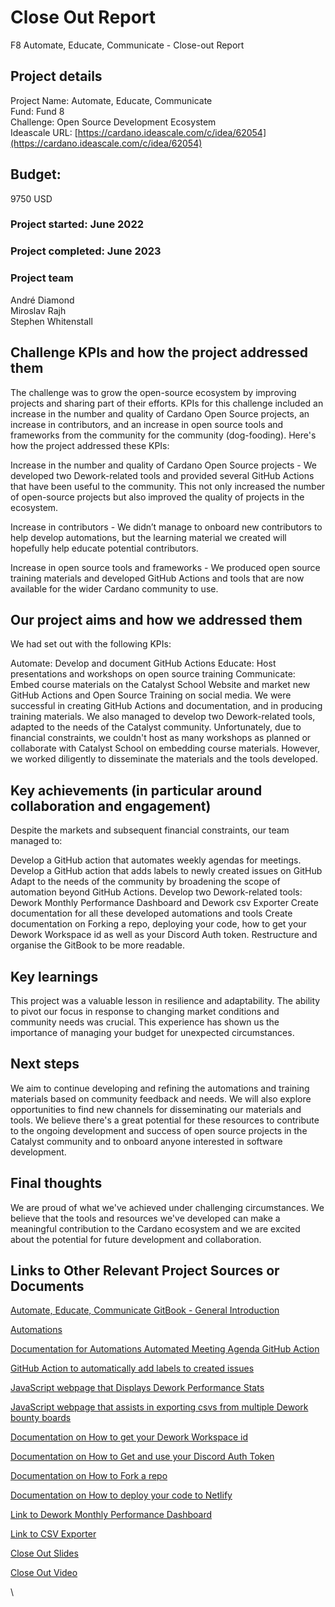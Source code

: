 # Close Out Report

F8 Automate, Educate, Communicate - Close-out Report

## Project details

Project Name: Automate, Educate, Communicate \
Fund: Fund 8 \
Challenge: Open Source Development Ecosystem \
Ideascale URL: [https://cardano.ideascale.com/c/idea/62054](https://cardano.ideascale.com/c/idea/62054)

## Budget:

9750 USD

### Project started: June 2022

### Project completed: June 2023

### Project team

André Diamond\
Miroslav Rajh\
Stephen Whitenstall

## Challenge KPIs and how the project addressed them

The challenge was to grow the open-source ecosystem by improving projects and sharing part of their efforts. KPIs for this challenge included an increase in the number and quality of Cardano Open Source projects, an increase in contributors, and an increase in open source tools and frameworks from the community for the community (dog-fooding). Here's how the project addressed these KPIs:

Increase in the number and quality of Cardano Open Source projects - We developed two Dework-related tools and provided several GitHub Actions that have been useful to the community. This not only increased the number of open-source projects but also improved the quality of projects in the ecosystem.

Increase in contributors - We didn’t manage to onboard new contributors to help develop automations, but the learning material we created will hopefully help educate potential contributors.

Increase in open source tools and frameworks - We produced open source training materials and developed GitHub Actions and tools that are now available for the wider Cardano community to use.

## Our project aims and how we addressed them

We had set out with the following KPIs:

Automate: Develop and document GitHub Actions Educate: Host presentations and workshops on open source training Communicate: Embed course materials on the Catalyst School Website and market new GitHub Actions and Open Source Training on social media. We were successful in creating GitHub Actions and documentation, and in producing training materials. We also managed to develop two Dework-related tools, adapted to the needs of the Catalyst community. Unfortunately, due to financial constraints, we couldn't host as many workshops as planned or collaborate with Catalyst School on embedding course materials. However, we worked diligently to disseminate the materials and the tools developed.

## Key achievements (in particular around collaboration and engagement)&#x20;

Despite the markets and subsequent financial constraints, our team managed to:

Develop a GitHub action that automates weekly agendas for meetings. Develop a GitHub action that adds labels to newly created issues on GitHub Adapt to the needs of the community by broadening the scope of automation beyond GitHub Actions. Develop two Dework-related tools: Dework Monthly Performance Dashboard and Dework csv Exporter Create documentation for all these developed automations and tools Create documentation on Forking a repo, deploying your code, how to get your Dework Workspace id as well as your Discord Auth token. Restructure and organise the GitBook to be more readable.

## Key learnings

This project was a valuable lesson in resilience and adaptability. The ability to pivot our focus in response to changing market conditions and community needs was crucial. This experience has shown us the importance of managing your budget for unexpected circumstances.

## Next steps

We aim to continue developing and refining the automations and training materials based on community feedback and needs. We will also explore opportunities to find new channels for disseminating our materials and tools. We believe there's a great potential for these resources to contribute to the ongoing development and success of open source projects in the Catalyst community and to onboard anyone interested in software development.

## Final thoughts

We are proud of what we've achieved under challenging circumstances. We believe that the tools and resources we've developed can make a meaningful contribution to the Cardano ecosystem and we are excited about the potential for future development and collaboration.

## Links to Other Relevant Project Sources or Documents

[Automate, Educate, Communicate GitBook - General Introduction](https://quality-assurance-dao.gitbook.io/treasury-advisory-service/project-automation/general-introduction) &#x20;

[Automations](https://quality-assurance-dao.gitbook.io/treasury-advisory-service/project-automation/project-board-automation)&#x20;

[Documentation for Automations Automated Meeting Agenda GitHub Action](https://quality-assurance-dao.gitbook.io/treasury-advisory-service/project-automation/project-board-automation/meeting-agenda)&#x20;

[GitHub Action to automatically add labels to created issues](https://quality-assurance-dao.gitbook.io/treasury-advisory-service/project-automation/project-board-automation/issue%20-labels)

[JavaScript webpage that Displays Dework Performance Stats](https://quality-assurance-dao.gitbook.io/treasury-advisory-service/project-automation/project-board-automation/dework-performance-dashboard-automation)

[JavaScript webpage that assists in exporting csvs from multiple Dework bounty boards ](https://quality-assurance-dao.gitbook.io/treasury-advisory-service/project-automation/project-board-automation/dework-csv-exporter-automation)

[Documentation on How to get your Dework Workspace id ](https://quality-assurance-dao.gitbook.io/treasury-advisory-service/project-automation/general-introduction/how-to-get-your-dework-workspace-id)

[Documentation on How to Get and use your Discord Auth Token ](https://quality-assurance-dao.gitbook.io/treasury-advisory-service/project-automation/general-introduction/how-to-get-your-discord-auth-token-in-dework-for-.env-file)

[Documentation on How to Fork a repo ](https://quality-assurance-dao.gitbook.io/treasury-advisory-service/project-automation/general-introduction/how-to-fork-a-github-repo)

[Documentation on How to deploy your code to Netlify ](https://quality-assurance-dao.gitbook.io/treasury-advisory-service/project-automation/general-introduction/how-to-deploy-to-neltify)

[Link to Dework Monthly Performance Dashboard](https://dework-performance-dashboard.netlify.app) &#x20;

[Link to CSV Exporter](https://dework-exporter.netlify.app)&#x20;

[Close Out Slides](https://docs.google.com/presentation/d/1eyia81XehMYQF7cdgPuOoJaxeunge5LwOMcLo1w\_pUA/edit?usp=sharing)

[Close Out Video](https://www.youtube.com/watch?v=1F0JyNdqbzY)

\
